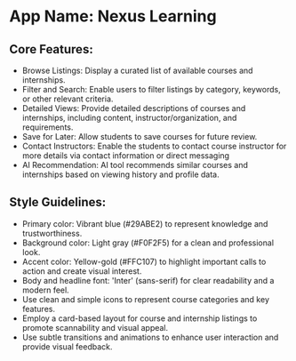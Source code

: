 # **App Name**: Nexus Learning

## Core Features:

- Browse Listings: Display a curated list of available courses and internships.
- Filter and Search: Enable users to filter listings by category, keywords, or other relevant criteria.
- Detailed Views: Provide detailed descriptions of courses and internships, including content, instructor/organization, and requirements.
- Save for Later: Allow students to save courses for future review.
- Contact Instructors: Enable the students to contact course instructor for more details via contact information or direct messaging
- AI Recommendation: AI tool recommends similar courses and internships based on viewing history and profile data.

## Style Guidelines:

- Primary color: Vibrant blue (#29ABE2) to represent knowledge and trustworthiness.
- Background color: Light gray (#F0F2F5) for a clean and professional look.
- Accent color: Yellow-gold (#FFC107) to highlight important calls to action and create visual interest.
- Body and headline font: 'Inter' (sans-serif) for clear readability and a modern feel.
- Use clean and simple icons to represent course categories and key features.
- Employ a card-based layout for course and internship listings to promote scannability and visual appeal.
- Use subtle transitions and animations to enhance user interaction and provide visual feedback.